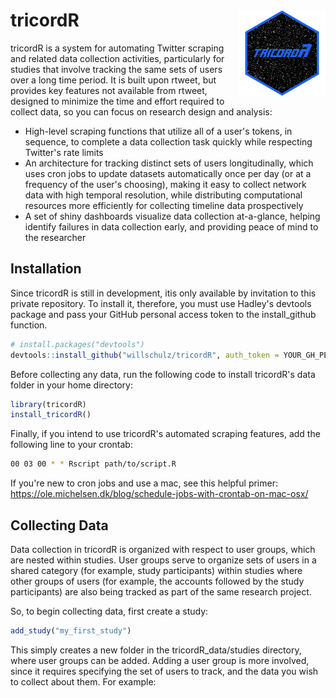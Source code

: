 # tricordR <img src='man/figures/logo.png' align="right" height="139" />

  tricordR is a system for automating Twitter scraping and related data collection activities, particularly for studies that involve tracking the same sets of users over a long time period.  It is built upon rtweet, but provides key features not available from rtweet, designed to minimize the time and effort required to collect data, so you can focus on research design and analysis:
  
  - High-level scraping functions that utilize all of a user's tokens, in sequence, to complete a data collection task quickly while respecting Twitter's rate limits
  - An architecture for tracking distinct sets of users longitudinally, which uses cron jobs to update datasets automatically once per day (or at a frequency of the user's choosing), making it easy to collect network data with high temporal resolution, while distributing computational resources more efficiently for collecting timeline data prospectively
  - A set of shiny dashboards visualize data collection at-a-glance, helping identify failures in data collection early, and providing peace of mind to the researcher
  
## Installation
  Since tricordR is still in development, itis only available by invitation to this private repository.  To install it, therefore, you must use Hadley's devtools package and pass your GitHub personal access token to the install_github function.
  
``` r
# install.packages("devtools")
devtools::install_github("willschulz/tricordR", auth_token = YOUR_GH_PERSONAL_ACCESS_TOKEN)
```

  Before collecting any data, run the following code to install tricordR's data folder in your home directory:
  
``` r
library(tricordR)
install_tricordR()
```

Finally, if you intend to use tricordR's automated scraping features, add the following line to your crontab:

``` bash
00 03 00 * * Rscript path/to/script.R
```

If you're new to cron jobs and use a mac, see this helpful primer: https://ole.michelsen.dk/blog/schedule-jobs-with-crontab-on-mac-osx/

## Collecting Data

Data collection in tricordR is organized with respect to user groups, which are nested within studies.  User groups serve to organize sets of users in a shared category (for example, study participants) within studies where other groups of users (for example, the accounts followed by the study participants) are also being tracked as part of the same research project.

So, to begin collecting data, first create a study:

``` r
add_study("my_first_study")
```

This simply creates a new folder in the tricordR_data/studies directory, where user groups can be added.  Adding a user group is more involved, since it requires specifying the set of users to track, and the data you wish to collect about them.  For example:

